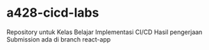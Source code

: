 # a428-cicd-labs
Repository untuk Kelas Belajar Implementasi CI/CD
Hasil pengerjaan Submission ada di branch react-app

